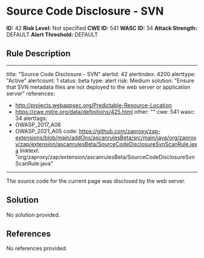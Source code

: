 
# Source Code Disclosure - SVN

**ID:** 42
**Risk Level:** Not specified
**CWE ID:** 541
**WASC ID:** 34
**Attack Strength:** DEFAULT
**Alert Threshold:** DEFAULT

## Rule Description
---
title: "Source Code Disclosure - SVN"
alertid: 42
alertindex: 4200
alerttype: "Active"
alertcount: 1
status: beta
type: alert
risk: Medium
solution: "Ensure that SVN metadata files are not deployed to the web server or application server"
references:
   - http://projects.webappsec.org/Predictable-Resource-Location
   - https://cwe.mitre.org/data/definitions/425.html
other: ""
cwe: 541
wasc: 34
alerttags: 
  - OWASP_2017_A06
  - OWASP_2021_A05
code: https://github.com/zaproxy/zap-extensions/blob/main/addOns/ascanrulesBeta/src/main/java/org/zaproxy/zap/extension/ascanrulesBeta/SourceCodeDisclosureSvnScanRule.java
linktext: "org/zaproxy/zap/extension/ascanrulesBeta/SourceCodeDisclosureSvnScanRule.java"
---
The source code for the current page was disclosed by the web server.


## Solution
No solution provided.

## References
No references provided.
